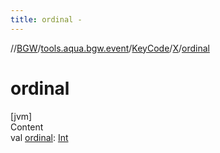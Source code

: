 ```yaml
---
title: ordinal -
---
```

//[BGW](../../../../index.md)/[tools.aqua.bgw.event](../../index.md)/[KeyCode](../index.md)/[X](index.md)/[ordinal](ordinal.md)



# ordinal  
[jvm]  
Content  
val [ordinal](ordinal.md): [Int](https://kotlinlang.org/api/latest/jvm/stdlib/kotlin/-int/index.html)  



